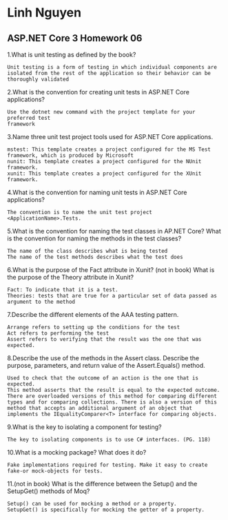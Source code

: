 # Linh Nguyen
## ASP.NET Core 3 Homework 06

1.What is unit testing as defined by the book?

	Unit testing is a form of testing in which individual components are isolated from the rest of the application so their behavior can be thoroughly validated

2.What is the convention for creating unit tests in ASP.NET Core applications?

	Use the dotnet new command with the project template for your preferred test
	framework

3.Name three unit test project tools used for ASP.NET Core applications.

	mstest: This template creates a project configured for the MS Test framework, which is produced by Microsoft
	nunit: This template creates a project configured for the NUnit framework.
	xunit: This template creates a project configured for the XUnit framework.

4.What is the convention for naming unit tests in ASP.NET Core applications?

	The convention is to name the unit test project <ApplicationName>.Tests.

5.What is the convention for naming the test classes in AP.NET Core? What is the convention for naming the methods in the test classes?

	The name of the class describes what is being tested
	The name of the test methods describes what the test does

6.What is the purpose of the Fact attribute in Xunit? (not in book) What is the purpose of the Theory attribute in Xunit?

	Fact: To indicate that it is a test.
	Theories: tests that are true for a particular set of data passed as argument to the method

7.Describe the different elements of the AAA testing pattern.

	Arrange refers to setting up the conditions for the test 
	Act refers to performing the test 
	Assert refers to verifying that the result was the one that was expected.

8.Describe the use of the methods in the Assert class. Describe the purpose, parameters, and return value of the Assert.Equals() method.

	Used to check that the outcome of an action is the one that is expected.
	This method asserts that the result is equal to the expected outcome. There are overloaded versions of this method for comparing different types and for comparing collections. There is also a version of this method that accepts an additional argument of an object that implements the IEqualityComparer<T> interface for comparing objects.

9.What is the key to isolating a component for testing?

	The key to isolating components is to use C# interfaces. (PG. 118)

10.What is a mocking package? What does it do?

	Fake implementations required for testing. Make it easy to create fake-or mock-objects for tests.

11.(not in book) What is the difference between the Setup() and the SetupGet() methods of Moq?

	Setup() can be used for mocking a method or a property.
	SetupGet() is specifically for mocking the getter of a property.